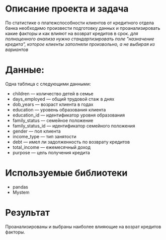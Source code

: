 # Описание проекта и задача
По статистике о платежспособности клиентов от кредитного отдела банка необходимо произвести подготовку данных и проанализировать какие факторы и как влияют на возврат кредитов в срок. *для полноценного анализа нужно стандартизировать поле "назначение кредита", которое клиенты заполняли произвольно, а не выбирая из вариантов*

# Данные:
Одна таблица с следующими данными:
- children — количество детей в семье
- days_employed — общий трудовой стаж в днях
- dob_years — возраст клиента в годах
- education — уровень образования клиента
- education_id — идентификатор уровня образования
- family_status — семейное положение
- family_status_id — идентификатор семейного положения
- gender — пол клиента
- income_type — тип занятости
- debt — имел ли задолженность по возврату кредитов
- total_income — ежемесячный доход
- purpose — цель получения кредита

# Используемые библиотеки
- pandas
- Mystem

# Результат
Проанализированы и выбраны наиболее влияющие на возрат кредитов факторы.
